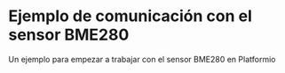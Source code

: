 # Ejemplo de comunicación con el sensor BME280
Un ejemplo para empezar a trabajar con el sensor BME280 en Platformio
